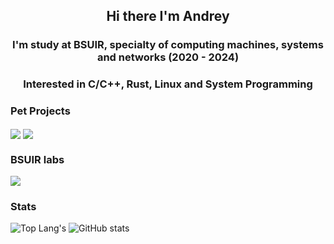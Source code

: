 <div align="center">
    <h2> Hi there I'm Andrey </h2>
    <h3> I'm study at BSUIR, specialty of computing machines, systems and networks (2020 - 2024) </h3>
    <h3> Interested in C/C++, Rust, Linux and System Programming </h3>
</div>

### Pet Projects

[<img align="center" src="https://github-readme-stats.vercel.app/api/pin/?username=amateomi&repo=karashi&theme=onedark&hide_border=true"/>](https://github.com/amateomi/karashi)
[<img align="center" src="https://github-readme-stats.vercel.app/api/pin/?username=amateomi&repo=arduino-piano&theme=onedark&hide_border=true"/>](https://github.com/amateomi/arduino-piano)

### BSUIR labs

[<img align="center" src="https://github-readme-stats.vercel.app/api/pin/?username=amateomi&repo=BSUIR-labs&theme=onedark&hide_border=true"/>](https://github.com/amateomi/BSUIR-labs)

### Stats

![Top Lang's](https://github-readme-stats.vercel.app/api/top-langs/?username=amateomi&layout=compact&theme=onedark&langs_count=8&hide_border=true)
![GitHub stats](https://github-readme-stats.vercel.app/api?username=amateomi&theme=onedark&include_all_commits=true&count_private=true&show_icons=true&hide_rank=true&hide_border=true&custom_title=Amateomi%20Stats)
